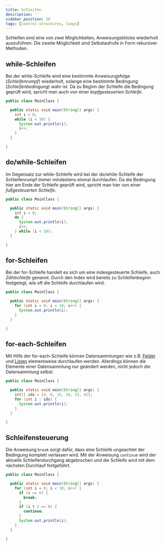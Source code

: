 ```yaml
---
title: Schleifen
description: ''
sidebar_position: 20
tags: [control-structures, loops]
---
```


Schleifen sind eine von zwei Möglichkeiten, Anweisungsblöcke wiederholt
auszuführen. Die zweite Möglichkeit sind Selbstaufrufe in Form rekursiver
Methoden.

## while-Schleifen

Bei der while-Schleife wird eine bestimmte Anweisungsfolge (_Schleifenrumpf_)
wiederholt, solange eine bestimmte Bedingung (_Schleifenbedingung_) wahr ist. Da
zu Beginn der Schleife die Bedingung geprüft wird, spricht man auch von einer
_kopfgesteuerten Schleife_.

```java title="MainClass.java" showLineNumbers
public class MainClass {

  public static void main(String[] args) {
    int i = 0;
    while (i < 10) {
      System.out.println(i);
      i++;
    }
  }

}
```

## do/while-Schleifen

Im Gegensatz zur while-Schleife wird bei der do/while-Schleife der
Schleifenrumpf immer mindestens einmal durchlaufen. Da die Bedingung hier am
Ende der Schleife geprüft wird, spricht man hier von einer _fußgesteuerten
Schleife_.

```java title="MainClass.java" showLineNumbers
public class MainClass {

  public static void main(String[] args) {
    int i = 0;
    do {
      System.out.println(i);
      i++;
    } while (i < 10);
  }

}
```

## for-Schleifen

Bei der for-Schleife handelt es sich um eine indexgesteuerte Schleife, auch
_Zählschleife_ genannt. Durch den Index wird bereits zu Schleifenbeginn
festgelegt, wie oft die Schleife durchlaufen wird.

```java title="MainClass.java" showLineNumbers
public class MainClass {

  public static void main(String[] args) {
    for (int i = 0; i < 10; i++) {
      System.out.println(i);
    }
  }

}
```

## for-each-Schleifen

Mit Hilfe der for-each-Schleife können Datensammlungen wie z.B.
[Felder](../arrays) und [Listen](../lists) elementweise durchlaufen
werden. Allerdings können die Elemente einer Datensammlung nur geändert werden,
nicht jedoch die Datensammlung selbst.

```java title="MainClass.java" showLineNumbers
public class MainClass {

  public static void main(String[] args) {
    int[] ids = {4, 8, 15, 16, 23, 42};
    for (int i : ids) {
      System.out.println(i);
    }
  }

}
```

## Schleifensteuerung

Die Anweisung `break` sorgt dafür, dass eine Schleife ungeachtet der Bedingung
komplett verlassen wird. Mit der Anweisung `continue` wird der aktuelle
Schleifendurchgang abgebrochen und die Schleife wird mit dem nächsten Durchlauf
fortgeführt.

```java title="MainClass.java" showLineNumbers
public class MainClass {

  public static void main(String[] args) {
    for (int i = 0; i < 10; i++) {
      if (i == 6) {
        break;
      }
      if (i % 2 == 0) {
        continue;
      }
      System.out.println(i);
    }
  }

}
```
